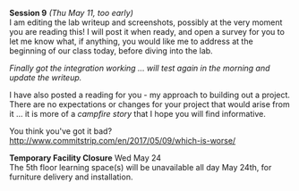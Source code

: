**Session 9** *(Thu May 11, too early)*  
I am editing the lab writeup and screenshots, possibly at the very moment
you are reading this! I will post it when ready, and open a survey for
you to let me know what, if anything, you would like me to address
at the beginning of our class today, before diving into the lab.

_Finally got the integration working ... will test again in the morning
and update the writeup._

I have also posted a reading for you - my approach to building out
a project. There are no expectations or changes for your project
that would arise from it ... it is more of a _campfire story_
that I hope you will find informative.

You think you've got it bad?
http://www.commitstrip.com/en/2017/05/09/which-is-worse/

**Temporary Facility Closure** Wed May 24  
The 5th floor learning space(s) will be unavailable all day May 24th, for furniture delivery and installation.
